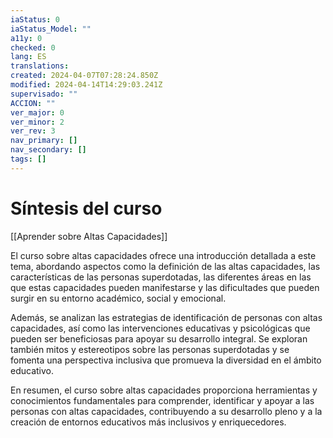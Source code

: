 ```yaml
---
iaStatus: 0
iaStatus_Model: ""
a11y: 0
checked: 0
lang: ES
translations: 
created: 2024-04-07T07:28:24.850Z
modified: 2024-04-14T14:29:03.241Z
supervisado: ""
ACCION: ""
ver_major: 0
ver_minor: 2
ver_rev: 3
nav_primary: []
nav_secondary: []
tags: []
---
```

# Síntesis del curso

[[Aprender sobre Altas Capacidades]]

El curso sobre altas capacidades ofrece una introducción detallada a este tema, abordando aspectos como la definición de las altas capacidades, las características de las personas superdotadas, las diferentes áreas en las que estas capacidades pueden manifestarse y las dificultades que pueden surgir en su entorno académico, social y emocional.

Además, se analizan las estrategias de identificación de personas con altas capacidades, así como las intervenciones educativas y psicológicas que pueden ser beneficiosas para apoyar su desarrollo integral. Se exploran también mitos y estereotipos sobre las personas superdotadas y se fomenta una perspectiva inclusiva que promueva la diversidad en el ámbito educativo.

En resumen, el curso sobre altas capacidades proporciona herramientas y conocimientos fundamentales para comprender, identificar y apoyar a las personas con altas capacidades, contribuyendo a su desarrollo pleno y a la creación de entornos educativos más inclusivos y enriquecedores.
